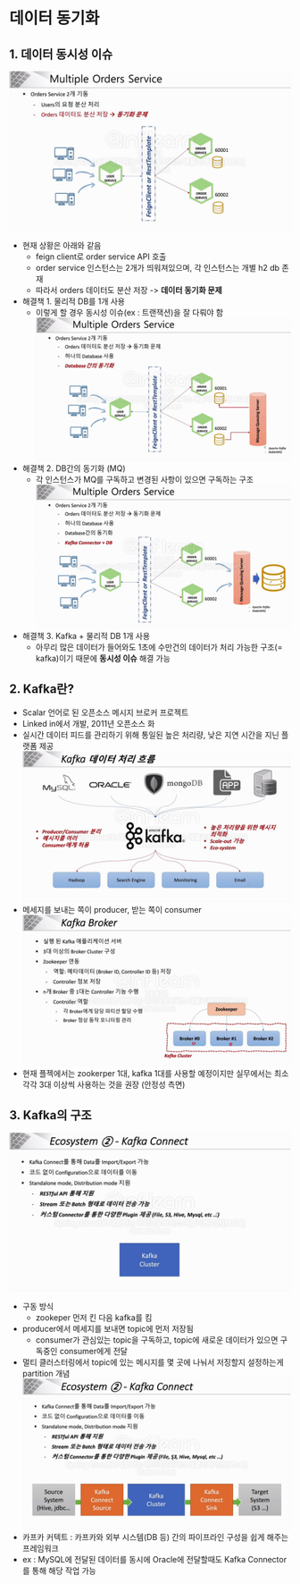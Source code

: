 # 데이터 동기화 
## 1. 데이터 동시성 이슈
![img.png](../images/data_sync1.png)
- 현재 상황은 아래와 같음
  - feign client로 order service API 호출
  - order service 인스턴스는 2개가 띄워져있으며, 각 인스턴스는 개별 h2 db 존재
  - 따라서 orders 데이터도 분산 저장 -> **데이터 동기화 문제**
- 해결책 1. 물리적 DB를 1개 사용 
  - 이렇게 할 경우 동시성 이슈(ex : 트랜잭션)을 잘 다뤄야 함
![img.png](../images/data_sync2.png)
- 해결책 2. DB간의 동기화 (MQ)
  - 각 인스턴스가 MQ를 구독하고 변경된 사항이 있으면 구독하는 구조
![img.png](img.png)
- 해결책 3. Kafka + 물리적 DB 1개 사용
  - 아무리 많은 데이터가 들어와도 1초에 수만건의 데이터가 처리 가능한 구조(= kafka)이기 때문에 **동시성 이슈** 해결 가능

## 2. Kafka란?
- Scalar 언어로 된 오픈소스 메시지 브로커 프로젝트
- Linked in에서 개발, 2011년 오픈소스 화
- 실시간 데이터 피드를 관리하기 위해 통일된 높은 처리량, 낮은 지연 시간을 지닌 플랫폼 제공
![img_1.png](../images/kafka.png)
- 메세지를 보내는 쪽이 producer, 받는 쪽이 consumer
![img_1.png](../images/kafka2.png)
- 현재 플젝에서는 zookerper 1대, kafka 1대를 사용할 예정이지만 실무에서는 최소 각각 3대 이상씩 사용하는 것을 권장 (안정성 측면)

## 3. Kafka의 구조
![img_1.png](../images/kafka3.png)
- 구동 방식
  - zookeper 먼저 킨 다음 kafka를 킴
- producer에서 메세지를 보내면 topic에 먼저 저장됨
  - consumer가 관심있는 topic을 구독하고, topic에 새로운 데이터가 있으면 구독중인 consumer에게 전달
- 멀티 클러스터링에서 topic에 있는 메시지를 몇 곳에 나눠서 저징할지 설정하는게 partition 개념
![img_1.png](img_1.png)
- 카프카 커텍트 : 카프카와 외부 시스템(DB 등) 간의 파이프라인 구성을 쉽게 해주는 프레임워크
- ex : MySQL에 전달된 데이터를 동시에 Oracle에 전달할때도 Kafka Connector를 통해 해당 작업 가능
